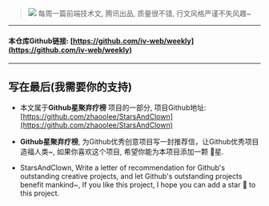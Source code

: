 > ![](https://upload-images.jianshu.io/upload_images/3203841-056092a96024dac7.png?imageMogr2/auto-orient/strip%7CimageView2/2/w/1240)
> 每周一篇前端技术文, 腾讯出品, 质量很不错, 行文风格严谨不失风趣~

---


#### 本仓库Github链接: [https://github.com/iv-web/weekly](https://github.com/iv-web/weekly)


---

## 写在最后(我需要你的支持)
- 本文属于**Github星聚弃疗榜** 项目的一部分, 项目Github地址: [https://github.com/zhaoolee/StarsAndClown](https://github.com/zhaoolee/StarsAndClown)

- **Github星聚弃疗榜**, 为Github优秀创意项目写一封推荐信，让Github优秀项目造福人类~, 如果你喜欢这个项目, 希望你能为本项目添加一颗 🌟星.

- StarsAndClown, Write a letter of recommendation for Github's outstanding creative projects, and let Github's outstanding projects benefit mankind~, If you like this project, I hope you can add a star 🌟 to this project.




